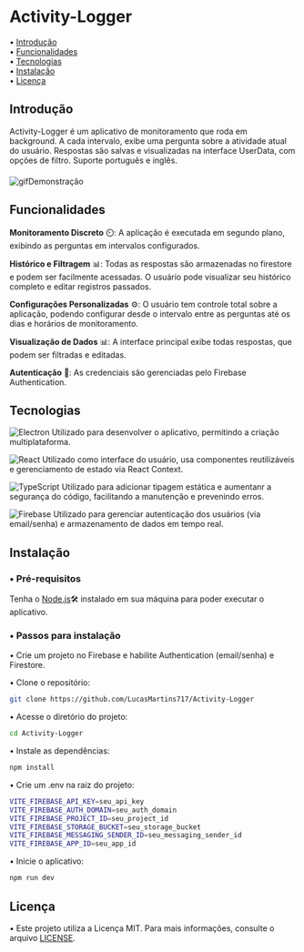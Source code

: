 # Activity-Logger

• [Introdução](#introdução)  
• [Funcionalidades](#funcionalidades)  
• [Tecnologias](#tecnologias)  
• [Instalação](#instalação)  
• [Licença](#licença)  

## Introdução

Activity-Logger é um aplicativo de monitoramento que roda em background. A cada intervalo, exibe uma pergunta sobre a atividade atual do usuário. Respostas são salvas e visualizadas na interface UserData, com opções de filtro. Suporte português e inglês.<br/>ㅤ<br/>
![gifDemonstração](public/showGif3.gif)

## Funcionalidades

**Monitoramento Discreto** ⏲️: A aplicação é executada em segundo plano, exibindo as perguntas em intervalos configurados.

**Histórico e Filtragem** 📊: Todas as respostas são armazenadas no firestore e podem ser facilmente acessadas. O usuário pode visualizar seu histórico completo e editar registros passados.

**Configurações Personalizadas** ⚙️: O usuário tem controle total sobre a aplicação, podendo configurar desde o intervalo entre as perguntas até os dias e horários de monitoramento.

**Visualização de Dados** 📊: A interface principal exibe todas respostas, que podem ser filtradas e editadas.

**Autenticação** 🔐: As credenciais são gerenciadas pelo Firebase Authentication.

## Tecnologias

![Electron](https://img.shields.io/badge/-Electron-282C34?style=flat&logo=electron&logoColor=478CBF) Utilizado para desenvolver o aplicativo, permitindo a criação multiplataforma.

![React](https://img.shields.io/badge/-React-282C34?style=flat&logo=react&logoColor=61DAFB) Utilizado como interface do usuário, usa componentes reutilizáveis e gerenciamento de estado via React Context.

![TypeScript](https://img.shields.io/badge/-TypeScript-282C34?style=flat&logo=typescript&logoColor=3178C6) Utilizado para adicionar tipagem estática e aumentanr a segurança do código, facilitando a manutenção e prevenindo erros.

![Firebase](https://img.shields.io/badge/-Firebase-282C34?style=flat&logo=firebase&logoColor=FFCA28) Utilizado para gerenciar autenticação dos usuários (via email/senha) e armazenamento de dados em tempo real.

## Instalação

### • Pré-requisitos
Tenha o [Node.js](https://nodejs.org/en/download/package-manager)🛠️ instalado em sua máquina para poder executar o aplicativo.

### • Passos para instalação

• Crie um projeto no Firebase e habilite Authentication (email/senha) e Firestore.

• Clone o repositório:

```sh
git clone https://github.com/LucasMartins717/Activity-Logger
```

• Acesse o diretório do projeto:

```sh
cd Activity-Logger
```

• Instale as dependências:

```sh
npm install
```

• Crie um .env na raiz do projeto:

```sh
VITE_FIREBASE_API_KEY=seu_api_key
VITE_FIREBASE_AUTH_DOMAIN=seu_auth_domain
VITE_FIREBASE_PROJECT_ID=seu_project_id
VITE_FIREBASE_STORAGE_BUCKET=seu_storage_bucket
VITE_FIREBASE_MESSAGING_SENDER_ID=seu_messaging_sender_id
VITE_FIREBASE_APP_ID=seu_app_id
```
• Inicie o aplicativo:

```sh
npm run dev
```

## Licença

• Este projeto utiliza a Licença MIT. Para mais informações, consulte o arquivo [LICENSE](./LICENSE).

